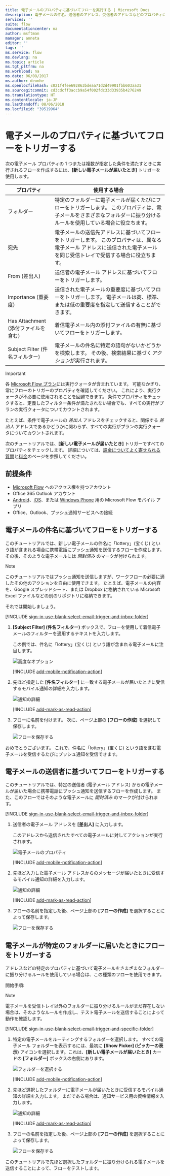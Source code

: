```yaml
---
title: 電子メールのプロパティに基づいてフローを実行する | Microsoft Docs
description: 電子メールの件名、送信者のアドレス、受信者のアドレスなどのプロパティに基づいてフローを開始します。
services: ''
suite: flow
documentationcenter: na
author: msftman
manager: anneta
editor: ''
tags: ''
ms.service: flow
ms.devlang: na
ms.topic: article
ms.tgt_pltfrm: na
ms.workload: na
ms.date: 06/08/2017
ms.author: deonhe
ms.openlocfilehash: c021f4fee692863bdeaa71d2d49901fbb603aa31
ms.sourcegitcommit: cd3cdcff3accb9a54f002fdc33d33935b4276249
ms.translationtype: HT
ms.contentlocale: ja-JP
ms.lasthandoff: 08/06/2018
ms.locfileid: "39519964"
---
```

# <a name="trigger-a-flow-based-on-email-properties"></a>電子メールのプロパティに基づいてフローをトリガーする
次の電子メール プロパティの 1 つまたは複数が指定した条件を満たすときに実行されるフローを作成するには、**[新しい電子メールが届いたとき]** トリガーを使用します。

| プロパティ | 使用する場合 |
| --- | --- |
| フォルダー |特定のフォルダーに電子メールが届くたびにフローをトリガーします。 このプロパティは、電子メールをさまざまなフォルダーに振り分けるルールを使用している場合に役立ちます。 |
| 宛先 |電子メールの送信先アドレスに基づいてフローをトリガーします。 このプロパティは、異なる電子メール アドレスに送信された電子メールを同じ受信トレイで受信する場合に役立ちます。 |
| From (差出人) |送信者の電子メール アドレスに基づいてフローをトリガーします。 |
| Importance (重要度) |送信された電子メールの重要度に基づいてフローをトリガーします。 電子メールは高、標準、または低の重要度を指定して送信することができます。 |
| Has Attachment (添付ファイルを含む) |着信電子メール内の添付ファイルの有無に基づいてフローをトリガーします。 |
| Subject Filter (件名フィルター) |電子メールの件名に特定の語句がないかどうかを検索します。 その後、検索結果に基づく*アクション*が実行されます。 |

> [!IMPORTANT]
> 各 [Microsoft Flow プラン](https://flow.microsoft.com/pricing/)には実行クォータが含まれています。 可能なかぎり、常にフローのトリガーのプロパティを確認してください。 これにより、実行クォータが不必要に使用されることを回避できます。 条件でプロパティをチェックすると、定義したフィルター条件が満たされない場合でも、すべての実行がプランの実行クォータについてカウントされます。 

たとえば、条件で電子メールの *差出人* アドレスをチェックすると、関係する *差出人* アドレスであるかどうかに関わらず、すべての実行がプランの実行クォータについてカウントされます。
> 
> 

次のチュートリアルでは、**[新しい電子メールが届いたとき]** トリガーですべてのプロパティをチェックします。 詳細については、[課金についてよく寄せられる質問](billing-questions.md#what-counts-as-a-run)と[料金](https://ms.flow.microsoft.com/pricing/)のページを参照してください。

## <a name="prerequisites"></a>前提条件
* [Microsoft Flow](https://flow.microsoft.com) へのアクセス権を持つアカウント
* Office 365 Outlook アカウント
* [Android](https://aka.ms/flowmobiledocsandroid)、[iOS](https://aka.ms/flowmobiledocsios)、または [Windows Phone](https://aka.ms/flowmobilewindows) 用の Microsoft Flow モバイル アプリ
* Office、Outlook、プッシュ通知サービスへの接続

## <a name="trigger-a-flow-based-on-an-emails-subject"></a>電子メールの件名に基づいてフローをトリガーする
このチュートリアルでは、新しい電子メールの件名に「lottery」(宝くじ) という語が含まれる場合に携帯電話にプッシュ通知を送信するフローを作成します。 その後、そのような電子メールには *開封済み* のマークが付けられます。

>[!NOTE]
>このチュートリアルではプッシュ通知を送信しますが、ワークフローの必要に適したその他のアクションを自由に使用できます。 たとえば、電子メールの内容を、Google スプレッドシート、または Dropbox に格納されている Microsoft Excel ファイルなどの別のリポジトリに格納できます。

それでは開始しましょう。

[!INCLUDE [sign-in-use-blank-select-email-trigger-and-inbox-folder](includes/sign-in-use-blank-select-email-trigger-and-inbox-folder.md)]

1. **[Subject Filter] (件名フィルター)** ボックスで、フローを使用して着信電子メールのフィルターを適用するテキストを入力します。
   
     この例では、件名に「lottery」(宝くじ) という語が含まれる電子メールに注目します。
   
    ![高度なオプション](./media/email-triggers/email-triggers-subject-text.png)

    [!INCLUDE [add-mobile-notification-action](includes/add-mobile-notification-action.md)]

1. 先ほど指定した **[件名フィルター]** に一致する電子メールが届いたときに受信するモバイル通知の詳細を入力します。
   
    ![通知の詳細](./media/email-triggers/email-triggers-4.png)

    [!INCLUDE [add-mark-as-read-action](includes/add-mark-as-read-action.md)]

1. フローに名前を付けます。 次に、ページ上部の **[フローの作成]** を選択して保存します。
   
    ![フローを保存する](./media/email-triggers/email-triggers-subject-notification.png)

おめでとうございます。 これで、件名に「lottery」(宝くじ) という語を含む電子メールを受信するたびにプッシュ通知を受信できます。

## <a name="trigger-a-flow-based-on-an-emails-sender"></a>電子メールの送信者に基づいてフローをトリガーする
このチュートリアルでは、特定の送信者 (電子メール アドレス) からの電子メールが届いた場合に携帯電話にプッシュ通知を送信するフローを作成します。 また、このフローではそのような電子メールに *開封済み* のマークが付けられます。

[!INCLUDE [sign-in-use-blank-select-email-trigger-and-inbox-folder](includes/sign-in-use-blank-select-email-trigger-and-inbox-folder.md)]

1. 送信者の電子メール アドレスを **[差出人]** に入力します。 
   
     このアドレスから送信されたすべての電子メールに対してアクションが実行されます。
   
    ![電子メールのプロパティ](./media/email-triggers/email-triggers-from.png)

    [!INCLUDE [add-mobile-notification-action](includes/add-mobile-notification-action.md)]

1. 先ほど入力した電子メール アドレスからのメッセージが届いたときに受信するモバイル通知の詳細を入力します。
   
    ![通知の詳細](./media/email-triggers/email-triggers-sender-notification.png)

    [!INCLUDE [add-mark-as-read-action](includes/add-mark-as-read-action.md)]

1. フローの名前を指定した後、ページ上部の **[フローの作成]** を選択することによって保存します。
   
    ![フローを保存する](./media/email-triggers/email-triggers-sender-5.png)

## <a name="trigger-a-flow-when-emails-arrive-in-a-specific-folder"></a>電子メールが特定のフォルダーに届いたときにフローをトリガーする
アドレスなどの特定のプロパティに基づいて電子メールをさまざまなフォルダーに振り分けるルールを使用している場合は、この種類のフローを使用できます。

開始手順:

> [!NOTE]
> 電子メールを受信トレイ以外のフォルダーに振り分けるルールがまだ存在しない場合は、そのようなルールを作成し、テスト電子メールを送信することによって動作を確認します。
> 
> 

[!INCLUDE [sign-in-use-blank-select-email-trigger-and-specific-folder](includes/sign-in-use-blank-select-email-trigger-and-specific-folder.md)]

1. 特定の電子メールをルーティングするフォルダーを選択します。 すべての電子メール フォルダーを表示するには、最初に **[Show Picker] (ピッカーの表示)** アイコンを選択します。これは、**[新しい電子メールが届いたとき]** カードの **[フォルダー]** ボックスの右側にあります。
   
    ![フォルダーを選択する](./media/email-triggers/email-triggers-2.png)

    [!INCLUDE [add-mobile-notification-action](includes/add-mobile-notification-action.md)]

1. 先ほど選択したフォルダーに電子メールが届いたときに受信するモバイル通知の詳細を入力します。 まだである場合は、通知サービス用の資格情報を入力します。
   
    ![通知の詳細](./media/email-triggers/email-triggers-folder-notification.png)

    [!INCLUDE [add-mark-as-read-action](includes/add-mark-as-read-action.md)]

1. フローの名前を指定した後、ページ上部の **[フローの作成]** を選択することによって保存します。
   
    ![フローを保存する](./media/email-triggers/email-triggers-7.png)

このチュートリアルで先ほど選択したフォルダーに振り分けられる電子メールを送信することによって、フローをテストします。

